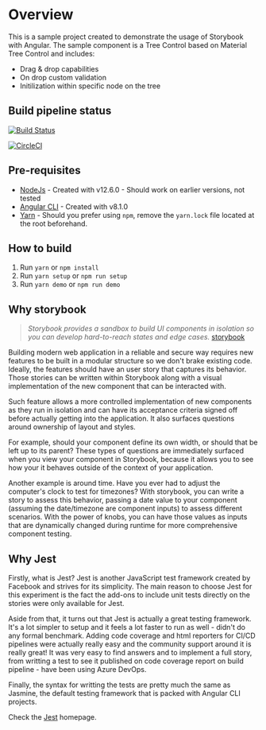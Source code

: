 # Overview

This is a sample project created to demonstrate the usage of Storybook with Angular. The sample component is a Tree Control based on Material Tree Control and includes:

* Drag & drop capabilities
* On drop custom validation
* Initilization within specific node on the tree

## Build pipeline status

[![Build Status](https://dev.azure.com/fernandofminoru/n4nd0-samples/_apis/build/status/minuz.n4nd0-ng-playground?branchName=master)](https://dev.azure.com/fernandofminoru/n4nd0-samples/_build/latest?definitionId=1&branchName=master)

[![CircleCI](https://circleci.com/gh/minuz/n4nd0-ng-playground/tree/master.svg?style=svg)](https://circleci.com/gh/minuz/n4nd0-ng-playground/tree/master)

## Pre-requisites

* [NodeJs](https://nodejs.org/en/) - Created with v12.6.0 - Should work on earlier versions, not tested
* [Angular CLI](https://github.com/angular/angular-cli) - Created with v8.1.0
* [Yarn](https://yarnpkg.com/en/) - Should you prefer using `npm`, remove the `yarn.lock` file located at the root beforehand.

## How to build

1. Run `yarn` or `npm install`
2. Run `yarn setup` or `npm run setup`
3. Run `yarn demo` or `npm run demo`

## Why storybook

> *Storybook provides a sandbox to build UI components in isolation so you can develop hard-to-reach states and edge cases.*
>[storybook](https://storybook.js.org/)

Building modern web application in a reliable and secure way requires new features to be built in a modular structure so we don't brake existing code. Ideally, the features should have an user story that captures its behavior. Those stories can be written within Storybook along with a visual implementation of the new component that can be interacted with.

Such feature allows a more controlled implementation of new components as they run in isolation and can have its acceptance criteria signed off before actually getting into the application. It also surfaces questions around ownership of layout and styles.

For example, should your component define its own width, or should that be left up to its parent? These types of questions are immediately surfaced when you view your component in Storybook, because it allows you to see how your it behaves outside of the context of your application.

Another example is around time. Have you ever had to adjust the computer's clock to test for timezones? With storybook, you can write a story to assess this behavior, passing a date value to your component (assuming the date/timezone are component inputs) to assess different scenarios. With the power of knobs, you can have those values as inputs that are dynamically changed during runtime for more comprehensive component testing.

## Why Jest

Firstly, what is Jest? Jest is another JavaScript test framework created by Facebook and strives for its simplicity. The main reason to choose Jest for this experiment is the fact the add-ons to include unit tests directly on the stories were only available for Jest.

Aside from that, it turns out that Jest is actually a great testing framework. It's a lot simpler to setup and it feels a lot faster to run as well - didn't do any formal benchmark. Adding code coverage and html reporters for CI/CD pipelines were actually really easy and the community support around it is really great! It was very easy to find answers and to implement a full story, from writting a test to see it published on code coverage report on build pipeline - have been using Azure DevOps.

Finally, the syntax for writting the tests are pretty much the same as Jasmine, the default testing framework that is packed with Angular CLI projects.

Check the  [Jest](https://jestjs.io/) homepage.

